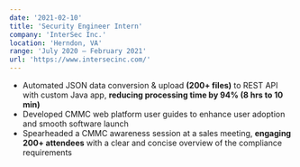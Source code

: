 ```yaml
---
date: '2021-02-10'
title: 'Security Engineer Intern'
company: 'InterSec Inc.'
location: 'Herndon, VA'
range: 'July 2020 – February 2021'
url: 'https://www.intersecinc.com/'
---
```


- Automated JSON data conversion & upload <strong>(200+ files)</strong> to REST API with custom Java app, <strong>reducing processing time by 94% (8 hrs to 10 min)</strong>
- Developed CMMC web platform user guides to enhance user adoption and smooth software launch
- Spearheaded a CMMC awareness session at a sales meeting, <strong>engaging 200+ attendees</strong> with a clear and concise overview of the compliance requirements
